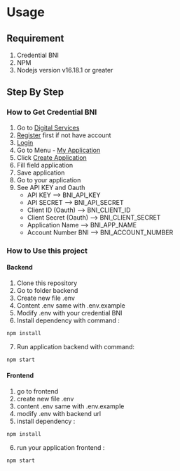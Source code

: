 # Usage

## Requirement
1. Credential BNI
2. NPM
3. Nodejs version v16.18.1 or greater

## Step By Step
### How to Get Credential BNI
1. Go to [Digital Services](https://digitalservices.bni.co.id)
2. [Register](https://digitalservices.bni.co.id/en/component/apiportal/registration) first if not have account
3. [Login](https://digitalservices.bni.co.id/en/?option=com_users&view=login)
4. Go to Menu - [My Application](https://digitalservices.bni.co.id/en/profile-menu/apps)
5. Click [Create Application](https://digitalservices.bni.co.id/en/profile-menu/apps/application/create)
6. Fill field application
7. Save application
8. Go to your application
9. See API KEY and Oauth
    - API KEY --> BNI_API_KEY
    - API SECRET --> BNI_API_SECRET
    - Client ID (Oauth) --> BNI_CLIENT_ID
    - Client Secret (Oauth) --> BNI_CLIENT_SECRET
    - Application Name --> BNI_APP_NAME
    - Account Number BNI --> BNI_ACCOUNT_NUMBER


### How to Use this project
#### Backend
1. Clone this repository
2. Go to folder backend
3. Create new file .env
4. Content .env same with .env.example
5. Modify .env with your credential BNI
6. Install dependency with command : 
```javascript
npm install
```
7. Run application backend with command: 
```javascript
npm start
```



#### Frontend
1. go to frontend
2. create new file .env
3. content .env same with .env.example
4. modify .env with backend url
5. install dependency : 
```javascript
npm install
```
6. run your application frontend : 
```javascript
npm start
```
 